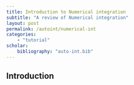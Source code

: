 ```yaml
---
title: Introduction to Numerical integration
subtitle: "A review of Numerical integration"
layout: post
permalink: /autoint/numerical-int
categories:
    - "tutorial"
scholar:
    bibliography: "auto-int.bib"
---
```


## Introduction